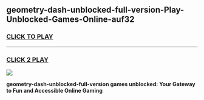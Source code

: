 
## geometry-dash-unblocked-full-version-Play-Unblocked-Games-Online-auf32
<h3>
<a href="https://premium76.site?title=geometry-dash-unblocked-full-version&ref=25A">CLICK TO PLAY</a></h3>
<hr>

<h3>
<a href="https://premium76.site?title=geometry-dash-unblocked-full-version&ref=25A">CLICK 2 PLAY</a>
  
</h3>

<a href="https://premium76.site?title=geometry-dash-unblocked-full-version&ref=25A"><img src="https://clearcache.store/games.png"></a>


**geometry-dash-unblocked-full-version games unblocked: Your Gateway to Fun and Accessible Online Gaming**
